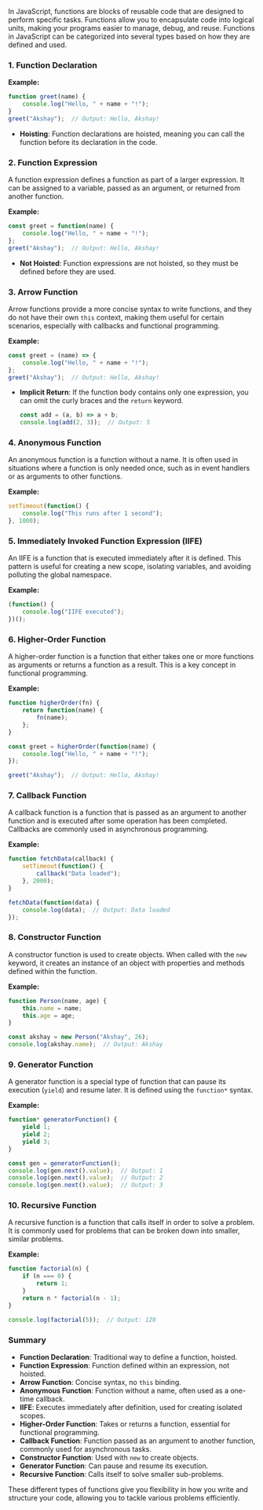 In JavaScript, functions are blocks of reusable code that are designed to perform specific tasks. Functions allow you to encapsulate code into logical units, making your programs easier to manage, debug, and reuse. Functions in JavaScript can be categorized into several types based on how they are defined and used.

### 1. **Function Declaration**

**Example:**
```javascript
function greet(name) {
    console.log("Hello, " + name + "!");
}
greet("Akshay");  // Output: Hello, Akshay!
```

- **Hoisting**: Function declarations are hoisted, meaning you can call the function before its declaration in the code.

### 2. **Function Expression**
A function expression defines a function as part of a larger expression. It can be assigned to a variable, passed as an argument, or returned from another function.

**Example:**
```javascript
const greet = function(name) {
    console.log("Hello, " + name + "!");
};
greet("Akshay");  // Output: Hello, Akshay!
```

- **Not Hoisted**: Function expressions are not hoisted, so they must be defined before they are used.

### 3. **Arrow Function**
Arrow functions provide a more concise syntax to write functions, and they do not have their own `this` context, making them useful for certain scenarios, especially with callbacks and functional programming.

**Example:**
```javascript
const greet = (name) => {
    console.log("Hello, " + name + "!");
};
greet("Akshay");  // Output: Hello, Akshay!
```

- **Implicit Return**: If the function body contains only one expression, you can omit the curly braces and the `return` keyword.
  ```javascript
  const add = (a, b) => a + b;
  console.log(add(2, 3));  // Output: 5
  ```

### 4. **Anonymous Function**
An anonymous function is a function without a name. It is often used in situations where a function is only needed once, such as in event handlers or as arguments to other functions.

**Example:**
```javascript
setTimeout(function() {
    console.log("This runs after 1 second");
}, 1000);
```

### 5. **Immediately Invoked Function Expression (IIFE)**
An IIFE is a function that is executed immediately after it is defined. This pattern is useful for creating a new scope, isolating variables, and avoiding polluting the global namespace.

**Example:**
```javascript
(function() {
    console.log("IIFE executed");
})();
```

### 6. **Higher-Order Function**
A higher-order function is a function that either takes one or more functions as arguments or returns a function as a result. This is a key concept in functional programming.

**Example:**
```javascript
function higherOrder(fn) {
    return function(name) {
        fn(name);
    };
}

const greet = higherOrder(function(name) {
    console.log("Hello, " + name + "!");
});

greet("Akshay");  // Output: Hello, Akshay!
```

### 7. **Callback Function**
A callback function is a function that is passed as an argument to another function and is executed after some operation has been completed. Callbacks are commonly used in asynchronous programming.

**Example:**
```javascript
function fetchData(callback) {
    setTimeout(function() {
        callback("Data loaded");
    }, 2000);
}

fetchData(function(data) {
    console.log(data);  // Output: Data loaded
});
```

### 8. **Constructor Function**
A constructor function is used to create objects. When called with the `new` keyword, it creates an instance of an object with properties and methods defined within the function.

**Example:**
```javascript
function Person(name, age) {
    this.name = name;
    this.age = age;
}

const akshay = new Person("Akshay", 26);
console.log(akshay.name);  // Output: Akshay
```

### 9. **Generator Function**
A generator function is a special type of function that can pause its execution (`yield`) and resume later. It is defined using the `function*` syntax.

**Example:**
```javascript
function* generatorFunction() {
    yield 1;
    yield 2;
    yield 3;
}

const gen = generatorFunction();
console.log(gen.next().value);  // Output: 1
console.log(gen.next().value);  // Output: 2
console.log(gen.next().value);  // Output: 3
```

### 10. **Recursive Function**
A recursive function is a function that calls itself in order to solve a problem. It is commonly used for problems that can be broken down into smaller, similar problems.

**Example:**
```javascript
function factorial(n) {
    if (n === 0) {
        return 1;
    }
    return n * factorial(n - 1);
}

console.log(factorial(5));  // Output: 120
```
### Summary
- **Function Declaration**: Traditional way to define a function, hoisted.
- **Function Expression**: Function defined within an expression, not hoisted.
- **Arrow Function**: Concise syntax, no `this` binding.
- **Anonymous Function**: Function without a name, often used as a one-time callback.
- **IIFE**: Executes immediately after definition, used for creating isolated scopes.
- **Higher-Order Function**: Takes or returns a function, essential for functional programming.
- **Callback Function**: Function passed as an argument to another function, commonly used for asynchronous tasks.
- **Constructor Function**: Used with `new` to create objects.
- **Generator Function**: Can pause and resume its execution.
- **Recursive Function**: Calls itself to solve smaller sub-problems.

These different types of functions give you flexibility in how you write and structure your code, allowing you to tackle various problems efficiently.
